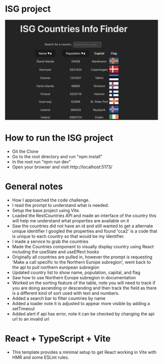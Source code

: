 # ISG project
![Screenshot of the application](./src/assets/isg.png)

# How to run the ISG project
- Git the Clone
- Go to the root directory and run "npm install"
- In the root run "npm run dev"
- Open your browser and visit http://localhost:5173/

# General notes
- How I approached the code challenge. 
- I read the prompt to understand what is needed.
- Setup the base project using Vite.
- Loaded the RestCountries API and made an interface of the country this will help me understand what properties are available on it
- Saw the countries did not have an id and still wanted to get a alternate unique identifier I googled the properties and found 'cca2' is a code that is unique to each country so that would be my identifier.
- I made a service to grab the countries
- Made the Countries component to visually display country using React including the useState and useEffect hooks
- Originally all countries are pulled in, however the prompt is requesting 'Make a call specific to the Northern Europe subregion', went back to the api to pull northern european subregion
- Updated country list to show name, population, capital, and flag
- Saw how to use Northern Europe subregion in documentation
- Worked on the sorting feature of the table, note you will need to track if you are doing ascending or descending and then track the field as there is a different kind of sort used with text and numbers.
- Added a search bar to filter countries by name
- Added a loader note it is adjusted to appear more visible by adding a setTimeout
- Added alert if api has error, note it can be checked by changing the api url to an invalid url


# React + TypeScript + Vite

- This template provides a minimal setup to get React working in Vite with HMR and some ESLint rules.

